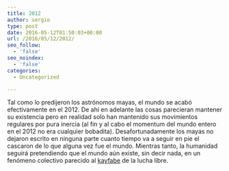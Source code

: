 ```yaml
---
title: 2012
author: sergio
type: post
date: 2016-05-12T01:50:03+00:00
url: /2016/05/12/2012/
seo_follow:
  - 'false'
seo_noindex:
  - 'false'
categories:
  - Uncategorized

---
```

Tal como lo predijeron los astrónomos mayas, el mundo se acabó efectivamente en el 2012. De ahí en adelante las cosas parecieran mantener su existencia pero en realidad solo han mantenido sus movimientos regulares por pura inercia (al fin y al cabo el momentum del mundo entero en el 2012 no era cualquier bobadita). Desafortunadamente los mayas no dejaron escrito en ninguna parte cuanto tiempo va a seguir en pie el cascaron de lo que alguna vez fue el mundo. Mientras tanto, la humanidad seguirá pretendiendo que el mundo aún existe, sin decir nada, en un fenómeno colectivo parecido al [kayfabe][1] de la lucha libre.

 [1]: https://en.wikipedia.org/wiki/Kayfabe